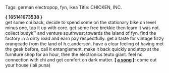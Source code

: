Tags: german electropop, fyn, ikea
Title: CHICKEN, INC.
  
**{ 165141673538 }**   
get some chi back, decide to spend some on the stationary bike on level minus one, top it up with core. get some free brekkie then learn it was not. collect budyk™ and venture southwest towards the island of fyn. find the factory in a dirty road and earn pay respectfully. get a taste for vintage fizzy orangeade from the land of h.c.andersen. have a clear feeling of having met the geek before, call it entanglement. make it back quickly and stop at the furniture shop for an hour, then the electronics teuto giant. feel no connection with chi and get comfort on dark matter.
**[ [a song](https://open.spotify.com/track/6SoYzvi682Yk1CkKXD5KYp) ]:** come out your house (lali puna)